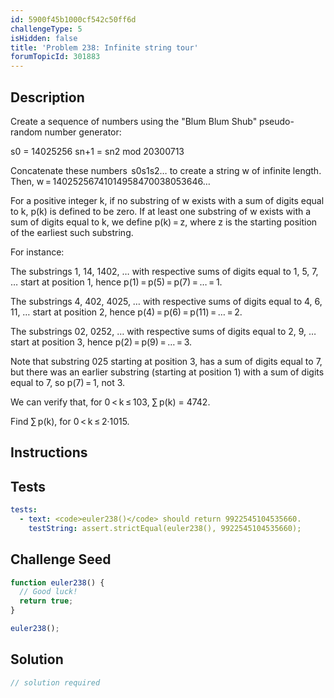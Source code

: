 ```yaml
---
id: 5900f45b1000cf542c50ff6d
challengeType: 5
isHidden: false
title: 'Problem 238: Infinite string tour'
forumTopicId: 301883
---
```


## Description
<section id='description'>
Create a sequence of numbers using the "Blum Blum Shub" pseudo-random number generator:

s0
    =
    14025256
  sn+1
    =
    sn2 mod 20300713


Concatenate these numbers  s0s1s2… to create a string w of infinite length.
Then, w = 14025256741014958470038053646…

For a positive integer k, if no substring of w exists with a sum of digits equal to k, p(k) is defined to be zero. If at least one substring of w exists with a sum of digits equal to k, we define p(k) = z, where z is the starting position of the earliest such substring.

For instance:

The substrings 1, 14, 1402, …
with respective sums of digits equal to 1, 5, 7, …
start at position 1, hence p(1) = p(5) = p(7) = … = 1.

The substrings 4, 402, 4025, …
with respective sums of digits equal to 4, 6, 11, …
start at position 2, hence p(4) = p(6) = p(11) = … = 2.

The substrings 02, 0252, …
with respective sums of digits equal to 2, 9, …
start at position 3, hence p(2) = p(9) = … = 3.

Note that substring 025 starting at position 3, has a sum of digits equal to 7, but there was an earlier substring (starting at position 1) with a sum of digits equal to 7, so p(7) = 1, not 3.

We can verify that, for 0 < k ≤ 103, ∑ p(k) = 4742.

Find ∑ p(k), for 0 < k ≤ 2·1015.
</section>

## Instructions
<section id='instructions'>

</section>

## Tests
<section id='tests'>

```yml
tests:
  - text: <code>euler238()</code> should return 9922545104535660.
    testString: assert.strictEqual(euler238(), 9922545104535660);

```

</section>

## Challenge Seed
<section id='challengeSeed'>

<div id='js-seed'>

```js
function euler238() {
  // Good luck!
  return true;
}

euler238();
```

</div>



</section>

## Solution
<section id='solution'>

```js
// solution required
```

</section>

